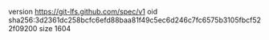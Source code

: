 version https://git-lfs.github.com/spec/v1
oid sha256:3d2361dc258bcfc6efd88baa81f49c5ec6d246c7fc6575b3105fbcf522f09200
size 1604
